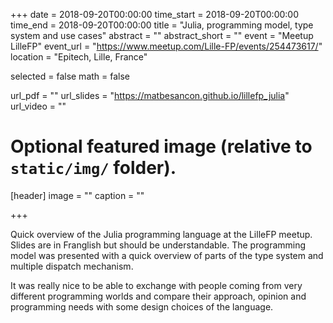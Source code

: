 +++
date = 2018-09-20T00:00:00
time_start = 2018-09-20T00:00:00
time_end = 2018-09-20T00:00:00
title = "Julia, programming model, type system and use cases"
abstract = ""
abstract_short = ""
event = "Meetup LilleFP"
event_url = "https://www.meetup.com/Lille-FP/events/254473617/"
location = "Epitech, Lille, France"

selected = false
math = false

url_pdf = ""
url_slides = "https://matbesancon.github.io/lillefp_julia"
url_video = ""

# Optional featured image (relative to `static/img/` folder).
[header]
image = ""
caption = ""

+++

Quick overview of the Julia programming language at the LilleFP
meetup. Slides are in Franglish but should be understandable.
The programming model was presented with a quick overview of parts
of the type system and multiple dispatch mechanism.  

It was really nice to be able to exchange with people coming from
very different programming worlds and compare their approach,
opinion and programming needs with some design choices of the
language. 
